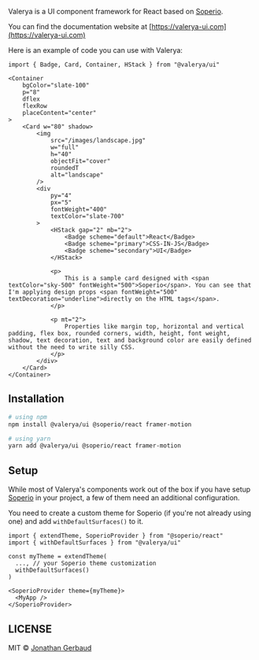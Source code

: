 Valerya is a UI component framework for React based on [Soperio](https://soperio-ui.com).

You can find the documentation website at [https://valerya-ui.com](https://valerya-ui.com)

Here is an example of code you can use with Valerya:

```tsx
import { Badge, Card, Container, HStack } from "@valerya/ui"

<Container 
    bgColor="slate-100" 
    p="8" 
    dflex 
    flexRow 
    placeContent="center"
>
    <Card w="80" shadow>
        <img 
            src="/images/landscape.jpg" 
            w="full"
            h="40"
            objectFit="cover"
            roundedT
            alt="landscape"
        />
        <div
            py="4"
            px="5"
            fontWeight="400"
            textColor="slate-700"
        >
            <HStack gap="2" mb="2">
                <Badge scheme="default">React</Badge>
                <Badge scheme="primary">CSS-IN-JS</Badge>
                <Badge scheme="secondary">UI</Badge>
            </HStack>

            <p>
                This is a sample card designed with <span textColor="sky-500" fontWeight="500">Soperio</span>. You can see that I'm applying design props <span fontWeight="500" textDecoration="underline">directly on the HTML tags</span>. 
            </p>
            
            <p mt="2">
                Properties like margin top, horizontal and vertical padding, flex box, rounded corners, width, height, font weight, shadow, text decoration, text and background color are easily defined without the need to write silly CSS.
            </p>
        </div>
    </Card>
</Container>
```

## Installation

```bash
# using npm
npm install @valerya/ui @soperio/react framer-motion

# using yarn
yarn add @valerya/ui @soperio/react framer-motion
```

## Setup

While most of Valerya's components work out of the box if you have setup [Soperio](https://soperio-ui.com) in your project, a few of them need an additional configuration.

You need to create a custom theme for Soperio (if you're not already using one) and add `withDefaultSurfaces()` to it.

```tsx
import { extendTheme, SoperioProvider } from "@soperio/react"
import { withDefaultSurfaces } from "@valerya/ui"

const myTheme = extendTheme(
  ..., // your Soperio theme customization
  withDefaultSurfaces()
)

<SoperioProvider theme={myTheme}>
  <MyApp />
</SoperioProvider>
```

## LICENSE

MIT © [Jonathan Gerbaud](https://github.com/jonathangerbaud)
